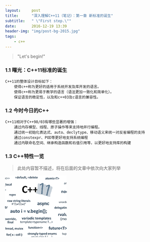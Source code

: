 ```yaml
---
layout:     post
title:      "深入理解C++11（笔记）：第一章 新标准的诞生"
subtitle:   " \"First step.\""
date:       2016-12-19 13:39
header-img: "img/post-bg-2015.jpg" 
tags:
    - c++
---
```


> "Let's begin!"

### 1.1 曙光：C++11标准的诞生 #
    C++11的整体设计目标如下：
        使得c++称为更好的适用于系统开发及库开发的语言。
        使得c++称为更易于教学的语言（语法更加一致化和简单化）。
        保证语言的稳定性，以及和c++03及c语言的兼容性。

### 1.2 今时今日的C++ #
    C++11相对于C++98/03有哪些显著的增强：
        通过内存模型、线程、原子操作等来支持地并行编程。
        通过统一初始化表达式、auto、declytype、移动语义来统一对反省编程的支持
        通过constexpr、POD等更好地支持系统编程
        通过内联命名空间、继承构造函数和右值引用等，以更好地支持库的构建

### 1.3 C++特性一览
> 此处内容暂不描述，将在后面的文章中依次向大家列举

![image](../img/2016-12-19/c++11.png)
